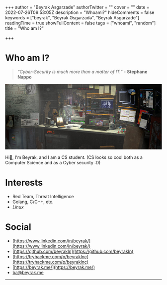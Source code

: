 +++
author = "Beyrak Asgarzade"
authorTwitter = ""
cover = ""
date = 2022-07-26T09:53:05Z
description = "Whoami?"
hideComments = false
keywords = ["beyrak", "Beyrək Əsgərzadə", "Beyrak Asgarzade"]
readingTime = true
showFullContent = false
tags = ["whoami", "random"]
title = "Who am I?"

+++
# Who am I?

> _“Cyber-Security is much more than a matter of IT.”_ - **Stephane Nappo**

![](/uploads/2.png)

Hi👋, I'm Beyrak, and I am a CS student. (CS looks so cool both as a Computer Science and as a Cyber security :D)

# Interests

* Red Team, Threat Intelligence
* Golang, C/C++, etc.
* _Linux_

# Social

* [https://www.linkedin.com/in/beyrak/](https://www.linkedin.com/in/beyrak/)
* [https://github.com/beyrakIn](https://github.com/beyrakIn)
* [https://tryhackme.com/p/beyraklnc](https://tryhackme.com/p/beyraklnc)
* [https://beyrak.me/](https://beyrak.me/)
* [ba@beyrak.me](mailto:ba@beyrak.me)

***